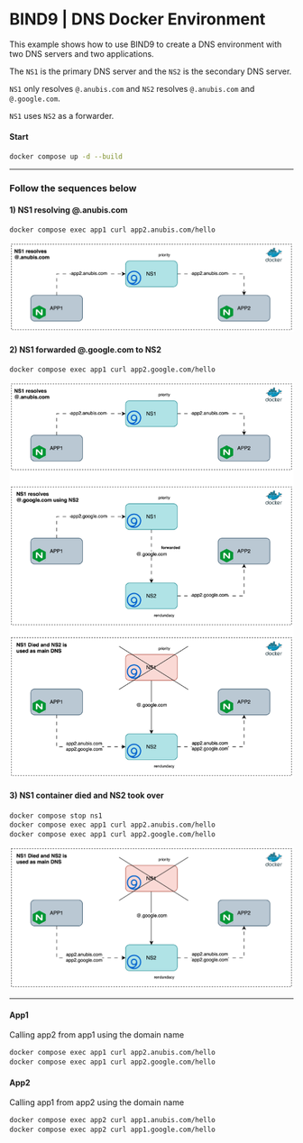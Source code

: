 # BIND9 | DNS Docker Environment

This example shows how to use BIND9 to create a DNS environment with two DNS servers and two applications.

The `NS1` is the primary DNS server and the `NS2` is the secondary DNS server.

`NS1` only resolves `@.anubis.com` and `NS2` resolves `@.anubis.com` and `@.google.com`.

`NS1` uses `NS2` as a forwarder.

#### Start

```sh
docker compose up -d --build
```

---

### Follow the sequences below

#### 1) NS1 resolving @.anubis.com

```sh
docker compose exec app1 curl app2.anubis.com/hello
```

![ns1](./assets/ns1.svg)

#### 2) NS1 forwarded @.google.com to NS2

```sh
docker compose exec app1 curl app2.google.com/hello
```

![ns1ns2](./assets/ns1-ns2.svg)

#### 3) NS1 container died and NS2 took over

```sh
docker compose stop ns1
docker compose exec app1 curl app2.anubis.com/hello
docker compose exec app1 curl app2.google.com/hello
```

![ns2](./assets/ns2.svg)

---

#### App1

Calling app2 from app1 using the domain name

```sh
docker compose exec app1 curl app2.anubis.com/hello
docker compose exec app1 curl app2.google.com/hello
```

#### App2

Calling app1 from app2 using the domain name

```sh
docker compose exec app2 curl app1.anubis.com/hello
docker compose exec app2 curl app1.google.com/hello
```